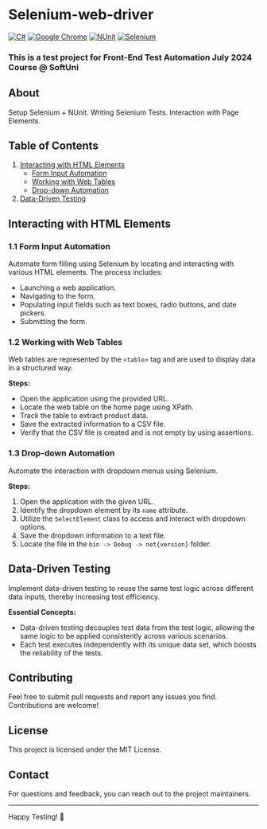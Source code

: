 # Selenium-web-driver

[![C#](https://img.shields.io/badge/Made%20with-C%23-239120.svg)](https://learn.microsoft.com/en-us/dotnet/csharp/)
[![Google Chrome](https://img.shields.io/badge/tested%20on-Google%20Chrome-4285F4.svg)](https://www.google.com/chrome/)
[![NUnit](https://img.shields.io/badge/tested%20with-NUnit-22B2B0.svg)](https://nunit.org/)
[![Selenium](https://img.shields.io/badge/tested%20with-Selenium-43B02A.svg)](https://www.selenium.dev/)

### This is a test project for Front-End Test Automation July 2024 Course @ SoftUni

## About
Setup Selenium + NUnit. Writing Selenium Tests. Interaction with Page Elements.

## Table of Contents

1. [Interacting with HTML Elements](#interacting-with-html-elements)
   - [Form Input Automation](#form-input-automation)
   - [Working with Web Tables](#working-with-web-tables)
   - [Drop-down Automation](#drop-down-automation)
2. [Data-Driven Testing](#data-driven-testing)

## Interacting with HTML Elements

### 1.1 Form Input Automation
Automate form filling using Selenium by locating and interacting with various HTML elements. The process includes:

- Launching a web application.
- Navigating to the form.
- Populating input fields such as text boxes, radio buttons, and date pickers.
- Submitting the form.

### 1.2 Working with Web Tables

Web tables are represented by the `<table>` tag and are used to display data in a structured way.

**Steps:**

- Open the application using the provided URL.
- Locate the web table on the home page using XPath.
- Track the table to extract product data.
- Save the extracted information to a CSV file.
- Verify that the CSV file is created and is not empty by using assertions.

### 1.3 Drop-down Automation

Automate the interaction with dropdown menus using Selenium.

**Steps:**

1. Open the application with the given URL.
2. Identify the dropdown element by its `name` attribute.
3. Utilize the `SelectElement` class to access and interact with dropdown options.
4. Save the dropdown information to a text file.
5. Locate the file in the `bin -> Debug -> net{version}` folder.

## Data-Driven Testing

Implement data-driven testing to reuse the same test logic across different data inputs, thereby increasing test efficiency.

**Essential Concepts:**

- Data-driven testing decouples test data from the test logic, allowing the same logic to be applied consistently across various scenarios.
- Each test executes independently with its unique data set, which boosts the reliability of the tests.

## Contributing

Feel free to submit pull requests and report any issues you find. Contributions are welcome!

## License

This project is licensed under the MIT License.

## Contact

For questions and feedback, you can reach out to the project maintainers.

---

Happy Testing! 🚀

